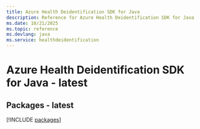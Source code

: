 ```yaml
---
title: Azure Health Deidentification SDK for Java
description: Reference for Azure Health Deidentification SDK for Java
ms.date: 10/21/2025
ms.topic: reference
ms.devlang: java
ms.service: healthdeidentification
---
```

# Azure Health Deidentification SDK for Java - latest
## Packages - latest
[!INCLUDE [packages](health-deidentification-index.md)]
